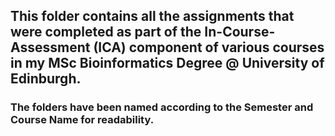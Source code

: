 ## This folder contains all the assignments that were completed as part of the In-Course-Assessment (ICA) component of various courses in my MSc Bioinformatics Degree @ University of Edinburgh.

### The folders have been named according to the Semester and Course Name for readability.
